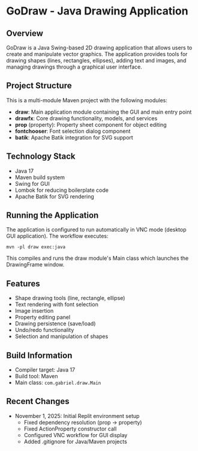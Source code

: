 # GoDraw - Java Drawing Application

## Overview
GoDraw is a Java Swing-based 2D drawing application that allows users to create and manipulate vector graphics. The application provides tools for drawing shapes (lines, rectangles, ellipses), adding text and images, and managing drawings through a graphical user interface.

## Project Structure
This is a multi-module Maven project with the following modules:

- **draw**: Main application module containing the GUI and main entry point
- **drawfx**: Core drawing functionality, models, and services
- **prop** (property): Property sheet component for object editing
- **fontchooser**: Font selection dialog component
- **batik**: Apache Batik integration for SVG support

## Technology Stack
- Java 17
- Maven build system
- Swing for GUI
- Lombok for reducing boilerplate code
- Apache Batik for SVG rendering

## Running the Application
The application is configured to run automatically in VNC mode (desktop GUI application). The workflow executes:
```
mvn -pl draw exec:java
```

This compiles and runs the draw module's Main class which launches the DrawingFrame window.

## Features
- Shape drawing tools (line, rectangle, ellipse)
- Text rendering with font selection
- Image insertion
- Property editing panel
- Drawing persistence (save/load)
- Undo/redo functionality
- Selection and manipulation of shapes

## Build Information
- Compiler target: Java 17
- Build tool: Maven
- Main class: `com.gabriel.draw.Main`

## Recent Changes
- November 1, 2025: Initial Replit environment setup
  - Fixed dependency resolution (prop → property)
  - Fixed ActionProperty constructor call
  - Configured VNC workflow for GUI display
  - Added .gitignore for Java/Maven projects
